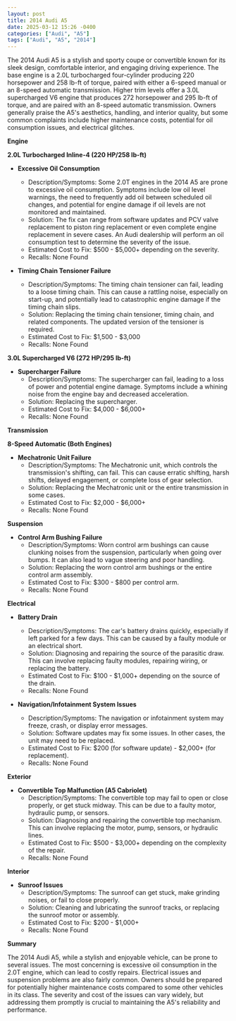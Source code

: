 ```yaml
---
layout: post
title: 2014 Audi A5
date: 2025-03-12 15:26 -0400
categories: ["Audi", "A5"]
tags: ["Audi", "A5", "2014"]
---
```

The 2014 Audi A5 is a stylish and sporty coupe or convertible known for its sleek design, comfortable interior, and engaging driving experience. The base engine is a 2.0L turbocharged four-cylinder producing 220 horsepower and 258 lb-ft of torque, paired with either a 6-speed manual or an 8-speed automatic transmission. Higher trim levels offer a 3.0L supercharged V6 engine that produces 272 horsepower and 295 lb-ft of torque, and are paired with an 8-speed automatic transmission. Owners generally praise the A5's aesthetics, handling, and interior quality, but some common complaints include higher maintenance costs, potential for oil consumption issues, and electrical glitches.

**Engine**

**2.0L Turbocharged Inline-4 (220 HP/258 lb-ft)**

*   **Excessive Oil Consumption**
    *   Description/Symptoms: Some 2.0T engines in the 2014 A5 are prone to excessive oil consumption. Symptoms include low oil level warnings, the need to frequently add oil between scheduled oil changes, and potential for engine damage if oil levels are not monitored and maintained.
    *   Solution: The fix can range from software updates and PCV valve replacement to piston ring replacement or even complete engine replacement in severe cases. An Audi dealership will perform an oil consumption test to determine the severity of the issue.
    *   Estimated Cost to Fix: $500 - $5,000+ depending on the severity.
    *   Recalls: None Found

*   **Timing Chain Tensioner Failure**
    *   Description/Symptoms: The timing chain tensioner can fail, leading to a loose timing chain. This can cause a rattling noise, especially on start-up, and potentially lead to catastrophic engine damage if the timing chain slips.
    *   Solution: Replacing the timing chain tensioner, timing chain, and related components. The updated version of the tensioner is required.
    *   Estimated Cost to Fix: $1,500 - $3,000
    *   Recalls: None Found

**3.0L Supercharged V6 (272 HP/295 lb-ft)**

*   **Supercharger Failure**
    *   Description/Symptoms: The supercharger can fail, leading to a loss of power and potential engine damage. Symptoms include a whining noise from the engine bay and decreased acceleration.
    *   Solution: Replacing the supercharger.
    *   Estimated Cost to Fix: $4,000 - $6,000+
    *   Recalls: None Found

**Transmission**

**8-Speed Automatic (Both Engines)**

*   **Mechatronic Unit Failure**
    *   Description/Symptoms: The Mechatronic unit, which controls the transmission's shifting, can fail. This can cause erratic shifting, harsh shifts, delayed engagement, or complete loss of gear selection.
    *   Solution: Replacing the Mechatronic unit or the entire transmission in some cases.
    *   Estimated Cost to Fix: $2,000 - $6,000+
    *   Recalls: None Found

**Suspension**

*   **Control Arm Bushing Failure**
    *   Description/Symptoms: Worn control arm bushings can cause clunking noises from the suspension, particularly when going over bumps. It can also lead to vague steering and poor handling.
    *   Solution: Replacing the worn control arm bushings or the entire control arm assembly.
    *   Estimated Cost to Fix: $300 - $800 per control arm.
    *   Recalls: None Found

**Electrical**

*   **Battery Drain**
    *   Description/Symptoms: The car's battery drains quickly, especially if left parked for a few days. This can be caused by a faulty module or an electrical short.
    *   Solution: Diagnosing and repairing the source of the parasitic draw. This can involve replacing faulty modules, repairing wiring, or replacing the battery.
    *   Estimated Cost to Fix: $100 - $1,000+ depending on the source of the drain.
    *   Recalls: None Found

*   **Navigation/Infotainment System Issues**
    *   Description/Symptoms: The navigation or infotainment system may freeze, crash, or display error messages.
    *   Solution: Software updates may fix some issues. In other cases, the unit may need to be replaced.
    *   Estimated Cost to Fix: $200 (for software update) - $2,000+ (for replacement).
    *   Recalls: None Found

**Exterior**

*   **Convertible Top Malfunction (A5 Cabriolet)**
    *   Description/Symptoms: The convertible top may fail to open or close properly, or get stuck midway. This can be due to a faulty motor, hydraulic pump, or sensors.
    *   Solution: Diagnosing and repairing the convertible top mechanism. This can involve replacing the motor, pump, sensors, or hydraulic lines.
    *   Estimated Cost to Fix: $500 - $3,000+ depending on the complexity of the repair.
    *   Recalls: None Found

**Interior**

*   **Sunroof Issues**
    *   Description/Symptoms: The sunroof can get stuck, make grinding noises, or fail to close properly.
    *   Solution: Cleaning and lubricating the sunroof tracks, or replacing the sunroof motor or assembly.
    *   Estimated Cost to Fix: $200 - $1,000+
    *   Recalls: None Found

**Summary**

The 2014 Audi A5, while a stylish and enjoyable vehicle, can be prone to several issues. The most concerning is excessive oil consumption in the 2.0T engine, which can lead to costly repairs. Electrical issues and suspension problems are also fairly common. Owners should be prepared for potentially higher maintenance costs compared to some other vehicles in its class. The severity and cost of the issues can vary widely, but addressing them promptly is crucial to maintaining the A5's reliability and performance.

